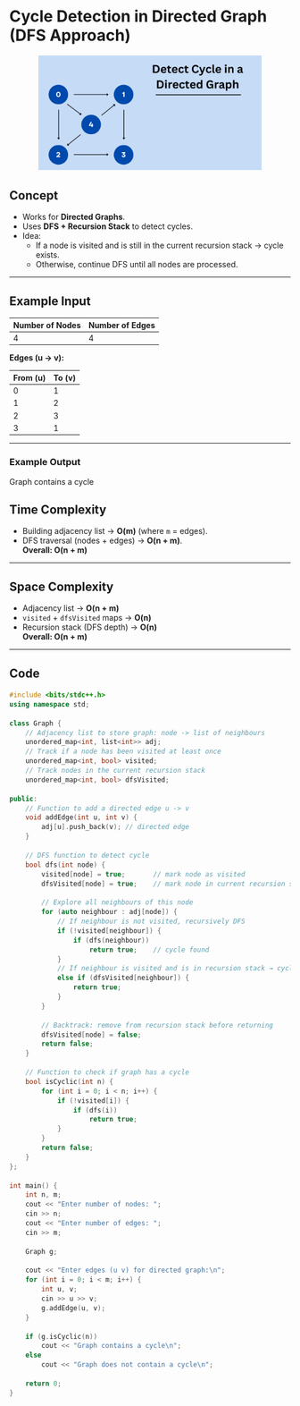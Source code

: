 #  Cycle Detection in Directed Graph (DFS Approach)

<p align="center">
  <img src="../../Images-Doc/Cycle-directed-graph.png" alt="Cycle-directed-graph" width="400px"/>
</p>

##  Concept
- Works for **Directed Graphs**.  
- Uses **DFS + Recursion Stack** to detect cycles.  
- Idea:  
  - If a node is visited and is still in the current recursion stack → cycle exists.  
  - Otherwise, continue DFS until all nodes are processed.  

---

##  Example Input  

| **Number of Nodes** | **Number of Edges** |
|----------------------|----------------------|
| 4                    | 4                    |

**Edges (u → v):**

| From (u) | To (v) |
|----------|--------|
| 0        | 1      |
| 1        | 2      |
| 2        | 3      |
| 3        | 1      |

---


### Example Output
Graph contains a cycle



##  Time Complexity  
- Building adjacency list → **O(m)** (where `m` = edges).  
- DFS traversal (nodes + edges) → **O(n + m)**.  
 **Overall: O(n + m)**  

---

##  Space Complexity  
- Adjacency list → **O(n + m)**  
- `visited` + `dfsVisited` maps → **O(n)**  
- Recursion stack (DFS depth) → **O(n)**  
 **Overall: O(n + m)**  

---

##  Code  

```cpp
#include <bits/stdc++.h>
using namespace std;

class Graph {
    // Adjacency list to store graph: node -> list of neighbours
    unordered_map<int, list<int>> adj;
    // Track if a node has been visited at least once
    unordered_map<int, bool> visited;
    // Track nodes in the current recursion stack
    unordered_map<int, bool> dfsVisited;

public:
    // Function to add a directed edge u -> v
    void addEdge(int u, int v) {
        adj[u].push_back(v); // directed edge
    }

    // DFS function to detect cycle
    bool dfs(int node) {
        visited[node] = true;       // mark node as visited
        dfsVisited[node] = true;    // mark node in current recursion stack

        // Explore all neighbours of this node
        for (auto neighbour : adj[node]) {
            // If neighbour is not visited, recursively DFS
            if (!visited[neighbour]) {
                if (dfs(neighbour)) 
                    return true;    // cycle found
            }
            // If neighbour is visited and is in recursion stack → cycle detected
            else if (dfsVisited[neighbour]) {
                return true;
            }
        }

        // Backtrack: remove from recursion stack before returning
        dfsVisited[node] = false;
        return false;
    }

    // Function to check if graph has a cycle
    bool isCyclic(int n) {
        for (int i = 0; i < n; i++) {
            if (!visited[i]) {
                if (dfs(i)) 
                    return true;
            }
        }
        return false;
    }
};

int main() {
    int n, m;
    cout << "Enter number of nodes: ";
    cin >> n;
    cout << "Enter number of edges: ";
    cin >> m;

    Graph g;

    cout << "Enter edges (u v) for directed graph:\n";
    for (int i = 0; i < m; i++) {
        int u, v;
        cin >> u >> v;
        g.addEdge(u, v);
    }

    if (g.isCyclic(n))
        cout << "Graph contains a cycle\n";
    else
        cout << "Graph does not contain a cycle\n";

    return 0;
}


